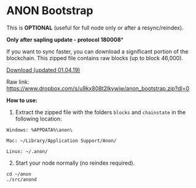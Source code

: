 # ANON Bootstrap

This is **OPTIONAL** (useful for full node only or after a resync/reindex).

**Only after sapling update - protocol 180008***

If you want to sync faster, you can download a significant portion of the blockchain.
This zipped file contains raw blocks (up to block 46,000).

[Download (updated 01.04.19)](https://uce34a600f740abaeabcb39a2ab1.dl.dropboxusercontent.com/cd/0/get/AeMgSfGnOYqkb9RhLhehWODwsUH9oRcS1I4G6fHDS3FxxuZB-9EQ4daaxO5g5muVwLLt8_n8FjDiP0f0-AatCObpVeb7Idq7BwmMb3dJSlmiog/file?dl=1#)

Raw link: https://www.dropbox.com/s/u9kx808t2lkywiw/anon_bootstrap.zip?dl=0

**How to use:**

1. Extract the zipped file with the folders ```blocks``` and ```chainstate``` in the following location:

```
Windows: %APPDATA%\anon\

Mac: ~/Library/Application Support/Anon/

Linux: ~/.anon/
```
2. Start your node normally (no reindex required).

```
cd ~/anon
./src/anond
